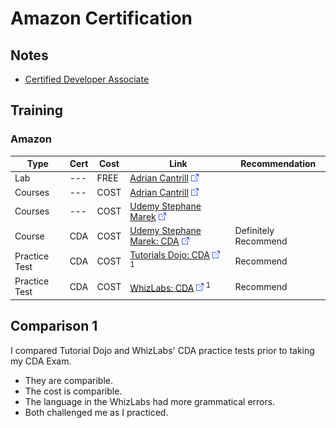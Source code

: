 # Amazon Certification

## Notes

* [Certified Developer Associate](CDA/README.md)

## Training

### Amazon

Type | Cert | Cost | Link | Recommendation
-----|------|------|------|---------------
Lab | --- | FREE | [Adrian Cantrill](https://learn.cantrill.io/p/labs-overview) ![Link](../foreign.png) |
Courses | --- | COST | [Adrian Cantrill](https://learn.cantrill.io/) ![Link](../foreign.png) |
Courses | --- | COST | [Udemy Stephane Marek](https://www.udemy.com/user/stephane-maarek/) ![Link](../foreign.png) |
Course | CDA | COST | [Udemy Stephane Marek: CDA](https://www.udemy.com/course/aws-certified-developer-associate-dva-c01/) ![Link](../foreign.png) | Definitely Recommend
Practice Test | CDA | COST | [Tutorials Dojo: CDA](https://portal.tutorialsdojo.com/courses/aws-certified-developer-associate-practice-exams/) ![Link](../foreign.png) <sup>1</sup>| Recommend
Practice Test | CDA | COST | [WhizLabs: CDA](https://www.whizlabs.com/learn/course/aws-developer-associate/160) ![Link](../foreign.png) <sup>1</sup> | Recommend

## Comparison 1

I compared Tutorial Dojo and WhizLabs' CDA practice tests prior to taking my CDA Exam.

* They are comparible.
* The cost is comparible.
* The language in the WhizLabs had more grammatical errors.
* Both challenged me as I practiced.